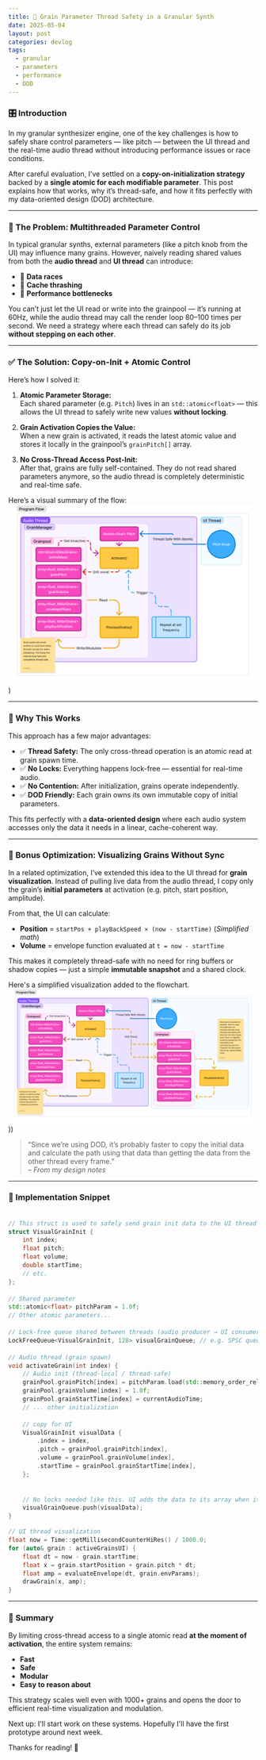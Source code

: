 ```yaml
---
title: 🔧 Grain Parameter Thread Safety in a Granular Synth
date: 2025-05-04
layout: post
categories: devlog
tags:
  - granular
  - parameters
  - performance
  - DOD
---
```

### 🎛️ Introduction

In my granular synthesizer engine, one of the key challenges is how to safely share control parameters — like pitch — between the UI thread and the real-time audio thread without introducing performance issues or race conditions.  

After careful evaluation, I’ve settled on a **copy-on-initialization strategy** backed by a **single atomic for each modifiable parameter**. This post explains how that works, why it’s thread-safe, and how it fits perfectly with my data-oriented design (DOD) architecture.

---

### 🧵 The Problem: Multithreaded Parameter Control

In typical granular synths, external parameters (like a pitch knob from the UI) may influence many grains. However, naively reading shared values from both the **audio thread** and **UI thread** can introduce:
- 🔁 **Data races**
- 🧠 **Cache thrashing**
- 🐌 **Performance bottlenecks**

You can’t just let the UI read or write into the grainpool — it’s running at 60Hz, while the audio thread may call the render loop 80–100 times per second. We need a strategy where each thread can safely do its job **without stepping on each other**.

---

### ✅ The Solution: Copy-on-Init + Atomic Control

Here’s how I solved it:

1. **Atomic Parameter Storage:**  
   Each shared parameter (e.g. `Pitch`) lives in an `std::atomic<float>` — this allows the UI thread to safely write new values **without locking**.

2. **Grain Activation Copies the Value:**  
   When a new grain is activated, it reads the latest atomic value and stores it locally in the grainpool’s `grainPitch[]` array.

3. **No Cross-Thread Access Post-Init:**  
   After that, grains are fully self-contained. They do not read shared parameters anymore, so the audio thread is completely deterministic and real-time safe.

Here’s a visual summary of the flow:
![ThreadSafetyVisualization.png](/assets/images/ThreadSafetyVisualization.png))

---

### 🧠 Why This Works

This approach has a few major advantages:

- ✅ **Thread Safety:** The only cross-thread operation is an atomic read at grain spawn time.
- ✅ **No Locks:** Everything happens lock-free — essential for real-time audio.
- ✅ **No Contention:** After initialization, grains operate independently.
- ✅ **DOD Friendly:** Each grain owns its own immutable copy of initial parameters.

This fits perfectly with a **data-oriented design** where each audio system accesses only the data it needs in a linear, cache-coherent way.

---

### 🧩 Bonus Optimization: Visualizing Grains Without Sync

In a related optimization, I’ve extended this idea to the UI thread for **grain visualization**. Instead of pulling live data from the audio thread, I copy only the grain’s **initial parameters** at activation (e.g. pitch, start position, amplitude).  

From that, the UI can calculate:
- **Position** = `startPos + playBackSpeed × (now - startTime)` (*Simplified math*)
- **Volume** = envelope function evaluated at `t = now - startTime`

This makes it completely thread-safe with no need for ring buffers or shadow copies — just a simple **immutable snapshot** and a shared clock.

Here's a simplified visualization added to the flowchart.
![VisualizationWithoutSync.png](/assets/images/VisualizationWithoutSync.png)))


> “Since we’re using DOD, it’s probably faster to copy the initial data and calculate the path using that data than getting the data from the other thread every frame.”  
> *– From my design notes*

---

### 🧪 Implementation Snippet

```cpp

// This struct is used to safely send grain init data to the UI thread
struct VisualGrainInit {
    int index;
    float pitch;
    float volume;
    double startTime;
    // etc.
};

// Shared parameter
std::atomic<float> pitchParam = 1.0f;
// Other atomic parameters...

// Lock-free queue shared between threads (audio producer → UI consumer)
LockFreeQueue<VisualGrainInit, 128> visualGrainQueue; // e.g. SPSC queue

// Audio thread (grain spawn)
void activateGrain(int index) {
    // Audio init (thread-local / thread-safe)
    grainPool.grainPitch[index] = pitchParam.load(std::memory_order_relaxed);
    grainPool.grainVolume[index] = 1.0f;
    grainPool.grainStartTime[index] = currentAudioTime;
    // ... other initialization

	// copy for UI
    VisualGrainInit visualData {
        .index = index,
        .pitch = grainPool.grainPitch[index],
        .volume = grainPool.grainVolume[index],
        .startTime = grainPool.grainStartTime[index],
    };


    // No locks needed like this. UI adds the data to its array when its safe
    visualGrainQueue.push(visualData);
}
```

```cpp
// UI thread visualization
float now = Time::getMillisecondCounterHiRes() / 1000.0;
for (auto& grain : activeGrainsUI) {
    float dt = now - grain.startTime;
    float x = grain.startPosition + grain.pitch * dt;
    float amp = evaluateEnvelope(dt, grain.envParams);
    drawGrain(x, amp);
}
```

---

### 🧱 Summary

By limiting cross-thread access to a single atomic read **at the moment of activation**, the entire system remains:
- **Fast**
- **Safe**
- **Modular**
- **Easy to reason about**

This strategy scales well even with 1000+ grains and opens the door to efficient real-time visualization and modulation.

Next up: I'll start work on these systems. Hopefully I'll have the first prototype around next week.

Thanks for reading! 👋